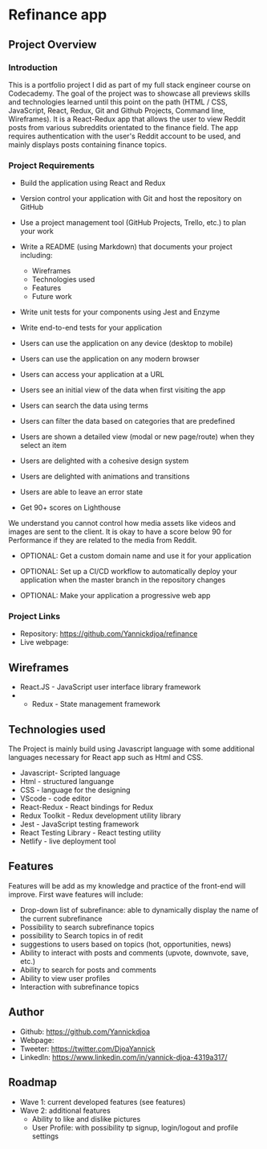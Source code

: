 # Refinance app

## Project Overview

### Introduction

This is a portfolio project I did as part of my full stack engineer course on Codecademy. The goal of the project was to
showcase all previews skills and technologies learned until this point on the path (HTML / CSS, JavaScript, React, Redux, Git and Github Projects, Command line, Wireframes).
It is a React-Redux app that allows the user to view Reddit posts from various subreddits orientated to the finance field. The app requires authentication with the user's Reddit account to be used, and mainly displays posts containing finance topics.

### Project Requirements

- Build the application using React and Redux

- Version control your application with Git and host the repository on GitHub

- Use a project management tool (GitHub Projects, Trello, etc.) to plan your work

- Write a README (using Markdown) that documents your project including:

    * Wireframes
    * Technologies used
    * Features
    * Future work
- Write unit tests for your components using Jest and Enzyme

- Write end-to-end tests for your application

- Users can use the application on any device (desktop to mobile)

- Users can use the application on any modern browser

- Users can access your application at a URL

- Users see an initial view of the data when first visiting the app

- Users can search the data using terms

- Users can filter the data based on categories that are predefined

- Users are shown a detailed view (modal or new page/route) when they select an item

- Users are delighted with a cohesive design system

- Users are delighted with animations and transitions

- Users are able to leave an error state

- Get 90+ scores on Lighthouse

We understand you cannot control how media assets like videos and images are sent to the client. It is okay to have a score below 90 for Performance if they are related to the media from Reddit.
- OPTIONAL: Get a custom domain name and use it for your application

- OPTIONAL: Set up a CI/CD workflow to automatically deploy your application when the master branch in the repository changes

- OPTIONAL: Make your application a progressive web app

### Project Links

- Repository: https://github.com/Yannickdjoa/refinance
- Live webpage: 

## Wireframes
- React.JS - JavaScript user interface library framework
- - Redux - State management framework

## Technologies used
The Project is mainly build using Javascript language with some additional languages necessary for React app such as Html and CSS. 
- Javascript- Scripted language
- Html - structured languange
- CSS - language for the designing 
- VScode - code editor
- React-Redux - React bindings for Redux
- Redux Toolkit - Redux development utility library
- Jest - JavaScript testing framework
- React Testing Library - React testing utility
- Netlify - live deployment tool

## Features

Features will be add as my knowledge and practice of the front-end will improve. 
First wave features will include:
- Drop-down list of subrefinance: able to dynamically display the name of the current subrefinance
- Possibility to search subrefinance topics
- possibility to Search topics in of redit 
- suggestions to users based on topics (hot, opportunities, news)
- Ability to interact with posts and comments (upvote, downvote, save, etc.)
- Ability to search for posts and comments
- Ability to view user profiles
- Interaction with subrefinance topics

## Author

- Github: https://github.com/Yannickdjoa
- Webpage: 
- Tweeter: https://twitter.com/DjoaYannick
- LinkedIn: https://www.linkedin.com/in/yannick-djoa-4319a317/

## Roadmap

- Wave 1: current developed features (see features)
- Wave 2: additional features 
    - Ability to like and dislike pictures
    - User Profile: with possibility tp signup, login/logout and profile settings